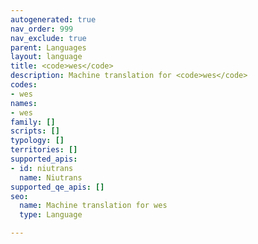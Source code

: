 ```yaml
---
autogenerated: true
nav_order: 999
nav_exclude: true
parent: Languages
layout: language
title: <code>wes</code>
description: Machine translation for <code>wes</code>
codes:
- wes
names:
- wes
family: []
scripts: []
typology: []
territories: []
supported_apis:
- id: niutrans
  name: Niutrans
supported_qe_apis: []
seo:
  name: Machine translation for wes
  type: Language

---
```



